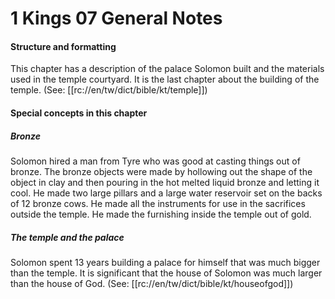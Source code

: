# 1 Kings 07 General Notes

#### Structure and formatting

This chapter has a description of the palace Solomon built and the materials used in the temple courtyard. It is the last chapter about the building of the temple. (See: [[rc://en/tw/dict/bible/kt/temple]])

#### Special concepts in this chapter

##### Bronze
Solomon hired a man from Tyre who was good at casting things out of bronze. The bronze objects were made by hollowing out the shape of the object in clay and then pouring in the hot melted liquid bronze and letting it cool. He made two large pillars and a large water reservoir set on the backs of 12 bronze cows. He made all the instruments for use in the sacrifices outside the temple. He made the furnishing inside the temple out of gold.

##### The temple and the palace
Solomon spent 13 years building a palace for himself that was much bigger than the temple. It is significant that the house of Solomon was much larger than the house of God. (See: [[rc://en/tw/dict/bible/kt/houseofgod]])
